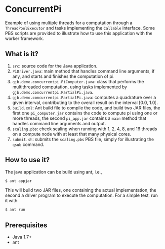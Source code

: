 ConcurrentPi
============

Example of using multiple threads for a computation through a
`ThreadPoolExecutor` and  tasks implementing the `Callable` interface.
Some PBS scripts are provided to illustrate how to use this
application with the worker framework.

What is it?
-----------
1. `src`: source code for the Java application.
  1. `PiDriver.java`: main method that handles command line arguments, if
        any, and starts and finishes the computation of pi.
  1. `gjb.demo.concurrentpi.PiComputer.java`: class that performs the
        multithreaded computation, using tasks implemented by
        `gjb.demo.concurrentpi.PartialPi.java`.
  1. `gjb.demo.concurrentpi.PartialPi.java`: computes a quadrature over
        a given interval, contributing to the overall result on the
        interval [0.0, 1.0].
1. `build.xml`: Ant build file to compile the code, and build two JAR
    files, the first one `pi_computer.jar` contains the code to
    compute pi using one or more threads, the second `pi_app.jar`
    contains a `main` method that handles command line arguments and
    output.
1. `scaling.pbs`: check scaling when running with 1, 2, 4, 8, and 16
    threads on a compute node with at least that many physical cores.
1. `submit.sh`: submits the `scaling.pbs` PBS file, simply for
    illustrating the `qsub` command.

How to use it?
--------------
The java application can be build using ant, i.e.,
```bash
$ ant appjar
```
This will build two JAR files, one containing the actual implementation,
the second a driver program to execute the computation.
For a simple test, run it with
```bash
$ ant run
```

Prerequisites
-------------
* Java 1.7+
* ant
